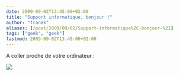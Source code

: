 ```yaml
---
date: 2009-09-02T13:45:00+02:00
title: "Support informatique, bonjour !"
author: "franek"
aliases: [/post/2009/09/02/Support-informatique%2C-bonjour-%21]
tags: ["geek", "geek"]
lastmod: 2009-09-02T13:45:00+02:00
---
```

A coller proche de votre ordinateur :

![](http://imgs.xkcd.com/comics/tech_support_cheat_sheet.png)
